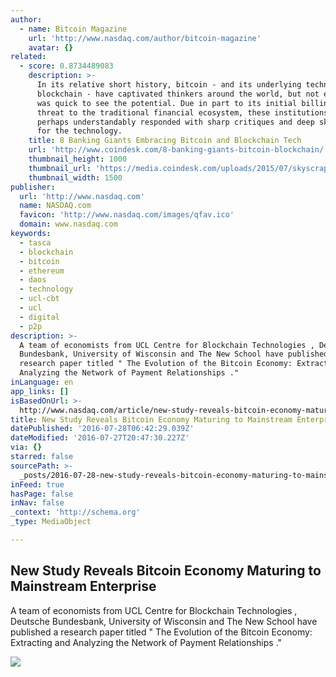 ```yaml
---
author:
  - name: Bitcoin Magazine
    url: 'http://www.nasdaq.com/author/bitcoin-magazine'
    avatar: {}
related:
  - score: 0.8734489083
    description: >-
      In its relative short history, bitcoin - and its underlying technology the
      blockchain - have captivated thinkers around the world, but not everyone
      was quick to see the potential. Due in part to its initial billing as a
      threat to the traditional financial ecosystem, these institutions have
      perhaps understandably responded with sharp critiques and deep skepticism
      for the technology.
    title: 8 Banking Giants Embracing Bitcoin and Blockchain Tech
    url: 'http://www.coindesk.com/8-banking-giants-bitcoin-blockchain/'
    thumbnail_height: 1000
    thumbnail_url: 'https://media.coindesk.com/uploads/2015/07/skyscrapers.jpg'
    thumbnail_width: 1500
publisher:
  url: 'http://www.nasdaq.com'
  name: NASDAQ.com
  favicon: 'http://www.nasdaq.com/images/qfav.ico'
  domain: www.nasdaq.com
keywords:
  - tasca
  - blockchain
  - bitcoin
  - ethereum
  - daos
  - technology
  - ucl-cbt
  - ucl
  - digital
  - p2p
description: >-
  A team of economists from UCL Centre for Blockchain Technologies , Deutsche
  Bundesbank, University of Wisconsin and The New School have published a
  research paper titled " The Evolution of the Bitcoin Economy: Extracting and
  Analyzing the Network of Payment Relationships ."
inLanguage: en
app_links: []
isBasedOnUrl: >-
  http://www.nasdaq.com/article/new-study-reveals-bitcoin-economy-maturing-to-mainstream-enterprise-cm655876
title: New Study Reveals Bitcoin Economy Maturing to Mainstream Enterprise
datePublished: '2016-07-28T06:42:29.039Z'
dateModified: '2016-07-27T20:47:30.227Z'
via: {}
starred: false
sourcePath: >-
  _posts/2016-07-28-new-study-reveals-bitcoin-economy-maturing-to-mainstream-ent.md
inFeed: true
hasPage: false
inNav: false
_context: 'http://schema.org'
_type: MediaObject

---
```

<article style=""><h1>New Study Reveals Bitcoin Economy Maturing to Mainstream Enterprise</h1><p>A team of economists from UCL Centre for Blockchain Technologies , Deutsche Bundesbank, University of Wisconsin and The New School have published a research paper titled " The Evolution of the Bitcoin Economy: Extracting and Analyzing the Network of Payment Relationships ."</p><img src="http://www.nasdaq.com/reference/hiresphotos/news-photos/bitcoin/325x200/bitcoin76.jpg" /></article>